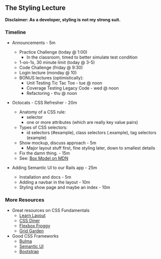 ## The Styling Lecture

**Disclaimer: As a developer, styling is not my strong suit.**

### Timeline

* Announcements - 5m
  * Practice Challenge (today @ 1:00)
    * In the classroom, timed to better simulate test condition
  * 1-on-1s, 30 minute limit (today @ 3-5)
  * Code Challenge (friday @ 9:30)
  * Login lecture (monday @ 10)
  * BONUS lectures (optimistically):
    * Unit Testing Tic Tac Toe - tue @ noon
    * Coverage Testing Legacy Code - wed @ noon
    * Refactoring - thu @ noon


* Octocats - CSS Refresher - 20m
  * Anatomy of a CSS rule:
    * selector
    * one or more attributes (which are really key value pairs)
  * Types of CSS selectors:
    * id selectors (#example), class selectors (.example), tag selectors (example)
  * Show mockup, discuss approach - 5m
    * Major layout stuff first, fine styling later, down to smallest details
  * Fix the damn thing. - 15m
  * See: [Box Model on MDN](https://developer.mozilla.org/en-US/docs/Web/CSS/CSS_Box_Model/Introduction_to_the_CSS_box_model)

* Adding Semantic UI to our Rails app - 25m
  * Installation and docs - 5m
  * Adding a navbar in the layout - 10m
  * Styling show page and maybe an index - 10m

### More Resources

* Great resources on CSS Fundamentals
  * [Learn Layout](http://learnlayout.com)
  * [CSS Diner](https://flukeout.github.io/)
  * [Flexbox Froggy](https://flexboxfroggy.com/)
  * [Grid Garden](https://cssgridgarden.com/)
* Good CSS Frameworks
  * [Bulma](https://bulma.io)
  * [Semantic UI](https://semantic-ui.com)
  * [Bootstrap](https://getbootstrap.com)
